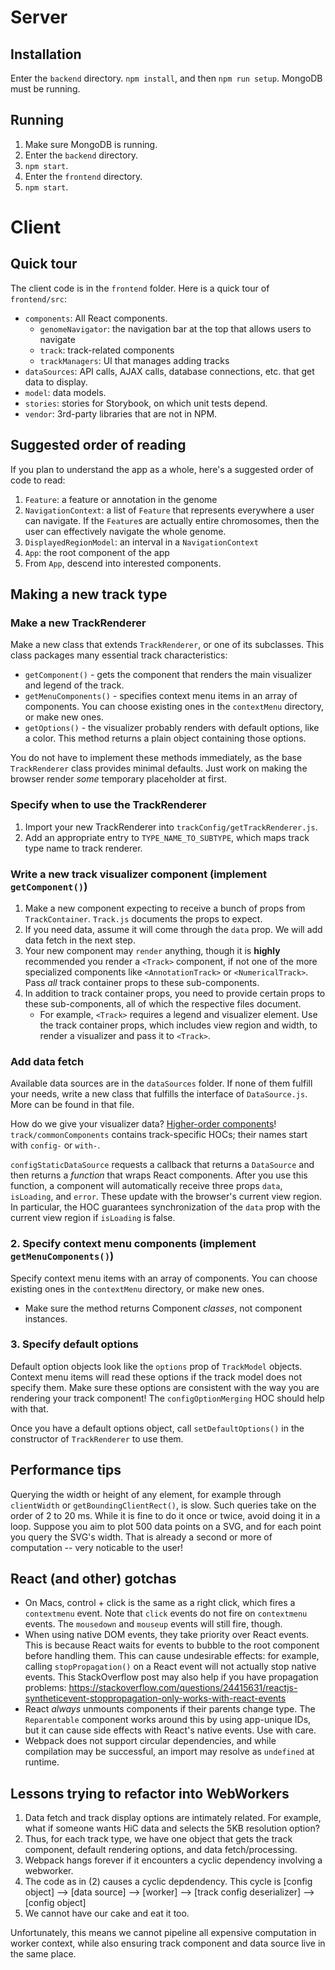 # Server
## Installation
Enter the `backend` directory.  `npm install`, and then `npm run setup`.  MongoDB must be running.

## Running
1.  Make sure MongoDB is running.
2.  Enter the `backend` directory.
3.  `npm start`.
4.  Enter the `frontend` directory.
5.  `npm start`.

# Client
## Quick tour
The client code is in the `frontend` folder.  Here is a quick tour of `frontend/src`:

* `components`: All React components.
  * `genomeNavigator`: the navigation bar at the top that allows users to navigate
  * `track`: track-related components
  * `trackManagers`: UI that manages adding tracks
* `dataSources`: API calls, AJAX calls, database connections, etc. that get data to display.
* `model`: data models.
* `stories`: stories for Storybook, on which unit tests depend.
* `vendor`: 3rd-party libraries that are not in NPM.

## Suggested order of reading
If you plan to understand the app as a whole, here's a suggested order of code to read:
1.  `Feature`: a feature or annotation in the genome
2.  `NavigationContext`: a list of `Feature` that represents everywhere a user can navigate.  If the `Feature`s are
actually entire chromosomes, then the user can effectively navigate the whole genome.
3.  `DisplayedRegionModel`: an interval in a `NavigationContext`
4.  `App`: the root component of the app
5.  From `App`, descend into interested components.

## Making a new track type
### Make a new TrackRenderer
Make a new class that extends `TrackRenderer`, or one of its subclasses.  This class packages many essential track
characteristics:

* `getComponent()` - gets the component that renders the main visualizer and legend of the track.
* `getMenuComponents()` - specifies context menu items in an array of components.  You can choose existing ones
in the `contextMenu` directory, or make new ones.
* `getOptions()` - the visualizer probably renders with default options, like a color.  This method returns a plain
object containing those options.

You do not have to implement these methods immediately, as the base `TrackRenderer` class provides minimal defaults.
Just work on making the browser render *some* temporary placeholder at first.

### Specify when to use the TrackRenderer
1.  Import your new TrackRenderer into `trackConfig/getTrackRenderer.js`.
2.  Add an appropriate entry to `TYPE_NAME_TO_SUBTYPE`, which maps track type name to track renderer.

### Write a new track visualizer component (implement `getComponent()`)
1.  Make a new component expecting to receive a bunch of props from `TrackContainer`.  `Track.js` documents the props
to expect.
2.  If you need data, assume it will come through the `data` prop.  We will add data fetch in the next step.
3.  Your new component may `render` anything, though it is **highly** recommended you render a `<Track>` component, if
not one of the more specialized components like `<AnnotationTrack>` or `<NumericalTrack>`.  Pass *all* track container
props to these sub-components.
4.  In addition to track container props, you need to provide certain props to these sub-components, all of which the
respective files document.
    * For example, `<Track>` requires a legend and visualizer element.  Use the track container props, which includes
    view region and width, to render a visualizer and pass it to `<Track>`.

### Add data fetch
Available data sources are in the `dataSources` folder.  If none of them fulfill your needs, write a new class that
fulfills the interface of `DataSource.js`.  More can be found in that file.

How do we give your visualizer data?  [Higher-order components](https://reactjs.org/docs/higher-order-components.html)!
`track/commonComponents` contains track-specific HOCs; their names start with `config-` or `with-`.

`configStaticDataSource` requests a callback that returns a `DataSource` and then returns a *function* that wraps React
components.  After you use this function, a component will automatically receive three props `data`, `isLoading`, and
`error`.  These update with the browser's current view region.  In particular, the HOC guarantees synchronization of the
`data` prop with the current view region if `isLoading` is false.

### 2.  Specify context menu components (implement `getMenuComponents()`)
Specify context menu items with an array of components.  You can choose existing ones in the `contextMenu` directory, or
make new ones.
* Make sure the method returns Component *classes*, not component instances.

### 3.  Specify default options
Default option objects look like the `options` prop of `TrackModel` objects.  Context menu items will read these options
if the track model does not specify them.  Make sure these options are consistent with the way you are rendering your
track component!  The `configOptionMerging` HOC should help with that.

Once you have a default options object, call `setDefaultOptions()` in the constructor of `TrackRenderer` to use them.

## Performance tips
Querying the width or height of any element, for example through `clientWidth` or `getBoundingClientRect()`, is slow.
Such queries take on the order of 2 to 20 ms.  While it is fine to do it once or twice, avoid doing it in a loop.
Suppose you aim to plot 500 data points on a SVG, and for each point you query the SVG's width.  That is already a
second or more of computation -- very noticable to the user!

## React (and other) gotchas
* On Macs, control + click is the same as a right click, which fires a `contextmenu` event.  Note that `click` events
do not fire on `contextmenu` events.  The `mousedown` and `mouseup` events will still fire, though.
* When using native DOM events, they take priority over React events.  This is because React waits for events to bubble
to the root component before handling them.  This can cause undesirable effects: for example, calling
`stopPropagation()` on a React event will not actually stop native events.  This StackOverflow post may also help if you
have propagation problems: https://stackoverflow.com/questions/24415631/reactjs-syntheticevent-stoppropagation-only-works-with-react-events
* React *always* unmounts components if their parents change type.  The `Reparentable` component works around this by
using app-unique IDs, but it can cause side effects with React's native events.  Use with care.
* Webpack does not support circular dependencies, and while compilation may be successful, an import may resolve as
`undefined` at runtime.

## Lessons trying to refactor into WebWorkers
1.  Data fetch and track display options are intimately related.  For example, what if someone wants HiC data and
selects the 5KB resolution option?
2.  Thus, for each track type, we have one object that gets the track component, default rendering options, and data
fetch/processing.
3.  Webpack hangs forever if it encounters a cyclic dependency involving a webworker.
4.  The code as in (2) causes a cyclic depdendency.  This cycle is [config object] --> [data source] --> [worker] -->
[track config deserializer] --> [config object]
5.  We cannot have our cake and eat it too.

Unfortunately, this means we cannot pipeline all expensive computation in worker context, while also ensuring track
component and data source live in the same place.
